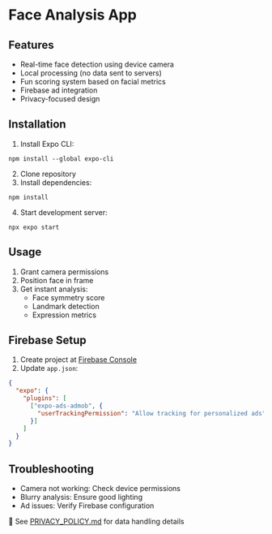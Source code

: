 #  Face Analysis App

##  Features
- Real-time face detection using device camera
- Local processing (no data sent to servers)
- Fun scoring system based on facial metrics
- Firebase ad integration
- Privacy-focused design

##  Installation
1. Install Expo CLI:
```
npm install --global expo-cli
```
2. Clone repository
3. Install dependencies:
```
npm install
```
4. Start development server:
```
npx expo start
```

##  Usage
1. Grant camera permissions
2. Position face in frame
3. Get instant analysis:
   - Face symmetry score
   - Landmark detection
   - Expression metrics

##  Firebase Setup
1. Create project at [Firebase Console](https://console.firebase.google.com)
2. Update `app.json`:
```json
{
  "expo": {
    "plugins": [
      ["expo-ads-admob", {
        "userTrackingPermission": "Allow tracking for personalized ads"
      }]
    ]
  }
}
```

##  Troubleshooting
- Camera not working: Check device permissions
- Blurry analysis: Ensure good lighting
- Ad issues: Verify Firebase configuration

📄 See [PRIVACY_POLICY.md](PRIVACY_POLICY.md) for data handling details